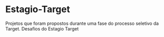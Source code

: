 # Estagio-Target
Projetos que foram propostos durante uma fase do processo seletivo da Target.
Desafios do Estagio Target
